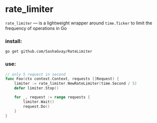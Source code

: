 # rate_limiter

`rate_limiter` — is a lightweight wrapper around `time.Ticker` to limit the frequency of operations in Go


### install:
```
go get github.com/SashaGvay/RateLimiter
```

### use:
```go
// only 5 request in second
func Foo(ctx context.Context, requests []Request) {
    limiter := rate_limiter.NewRateLimiter(time.Second / 5)
    defer limiter.Stop()

    for _, request := range requests {
        limiter.Wait()
        request.Do()
    }
}
```
